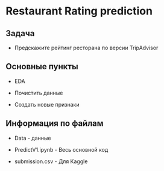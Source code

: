 # Restaurant Rating prediction
## Задача
- Предскажите рейтинг ресторана по версии TripAdvisor
## Основные пункты
- EDA

- Почистить данные

- Создать новые признаки

## Информация по файлам

- Data - данные

- PredictV1.ipynb - Весь основной код

- submission.csv - Для Kaggle
